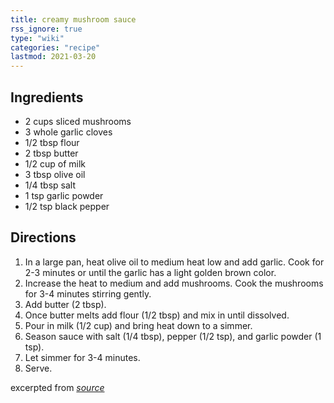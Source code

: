 ```yaml
---
title: creamy mushroom sauce
rss_ignore: true
type: "wiki"
categories: "recipe"
lastmod: 2021-03-20
---
```


## Ingredients

-   2 cups sliced mushrooms
-   3 whole garlic cloves
-   1/2 tbsp flour
-   2 tbsp butter
-   1/2 cup of milk
-   3 tbsp olive oil
-   1/4 tbsp salt
-   1 tsp garlic powder
-   1/2 tsp black pepper

## Directions

1. In a large pan, heat olive oil to medium heat low and add garlic. Cook for 2-3 minutes or until the garlic has a light golden brown color.
2. Increase the heat to medium and add mushrooms. Cook the mushrooms for 3-4 minutes stirring gently.
3. Add butter (2 tbsp).
4. Once butter melts add flour (1/2 tbsp) and mix in until dissolved.
5. Pour in milk (1/2 cup) and bring heat down to a simmer.
6. Season sauce with salt (1/4 tbsp), pepper (1/2 tsp), and garlic powder (1 tsp).
7. Let simmer for 3-4 minutes.
8. Serve.

excerpted from _[source](https://myhealthydish.com/low-carb/salmon-in-creamy-mushroom-sauce/)_